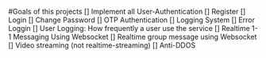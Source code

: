 #Goals of this projects
[] Implement all User-Authentication
[] Register
[] Login
[] Change Password
[] OTP Authentication
[] Logging System
[] Error Loggin
[] User Logging: How frequently a user use the service
[] Realtime 1-1 Messaging Using Websocket
[] Realtime group message using Websocket
[] Video streaming (not realtime-streaming)
[] Anti-DDOS

